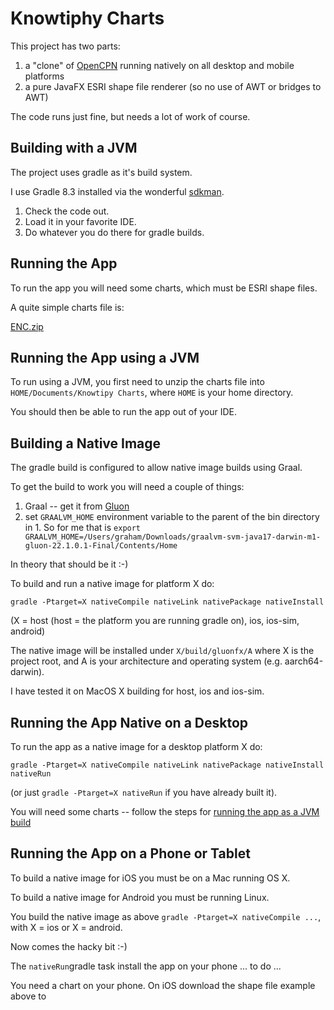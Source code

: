 # Knowtiphy Charts

This project has two parts:

1. a "clone" of [OpenCPN](https://opencpn.org) running natively on all desktop and mobile platforms
2. a pure JavaFX ESRI shape file renderer (so no use of AWT or bridges to AWT)

The code runs just fine, but needs a lot of work of course.

## Building with a JVM

The project uses gradle as it's build system.

I use Gradle 8.3 installed via the wonderful [sdkman](https://sdkman.io/).

1. Check the code out.
2. Load it in your favorite IDE.
3. Do whatever you do there for gradle builds.

## Running the App

To run the app you will need some charts, which must be ESRI shape files.

A quite simple charts file is:

[ENC.zip](https://github.com/aardy1/Charts/files/13471740/ENC.zip)

## Running the App using a JVM

To run using a JVM, you first need to unzip the charts file into `HOME/Documents/Knowtipy Charts`, where `HOME` is your home directory.

You should then be able to run the app out of your IDE.

## Building a Native Image

The gradle build is configured to allow native image builds using Graal.

To get the build to work you will need a couple of things:

1. Graal -- get it from [Gluon](https://github.com/gluonhq/graal/releases/tag/gluon-22.1.0.1-Final)
2. set `GRAALVM_HOME` environment variable to the parent of the bin directory in 1. So for me that is `export GRAALVM_HOME=/Users/graham/Downloads/graalvm-svm-java17-darwin-m1-gluon-22.1.0.1-Final/Contents/Home`

In theory that should be it :-)

To build and run a native image for platform X do:
```
gradle -Ptarget=X nativeCompile nativeLink nativePackage nativeInstall
```
(X = host (host = the platform you are running gradle on), ios, ios-sim, android)

The native image will be installed under `X/build/gluonfx/A` where X is the project root, and A is your architecture and operating system (e.g. aarch64-darwin).

I have tested it on MacOS X building for host, ios and ios-sim.

## Running the App Native on a Desktop

To run the app as a native image for a desktop platform X do:
```
gradle -Ptarget=X nativeCompile nativeLink nativePackage nativeInstall nativeRun
```
(or just `gradle -Ptarget=X nativeRun` if you have already built it).

You will need some charts -- follow the steps for [running the app as a JVM build](https://github.com/aardy1/Charts/blob/main/README.md#running-the-app-using-a-jvm)

## Running the App on a Phone or Tablet

To build a native image for iOS you must be on a Mac running OS X.

To build a native image for Android you must be running Linux.

You build the native image as above `gradle -Ptarget=X nativeCompile ...`, with X = ios or X = android.

Now comes the hacky bit :-)

The `nativeRun`gradle task install the app on your phone ... to do ...

You need a chart on your phone. On iOS download the shape file example above to 




